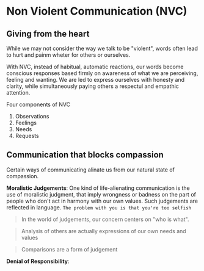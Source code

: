 # Non Violent Communication (NVC)

## Giving from the heart

While we may not consider the way we talk to be "violent", words often lead to hurt and painm wheter for others or ourselves.

With NVC, instead of habitual, automatic reactions, our words become conscious responses based firmly on awareness of what we are perceiving, feeling and wanting. We are led to express ourselves with honesty and clarity, while simultaneously paying others a respectul and empathic attention.

Four components of NVC 

1. Observations
2. Feelings
3. Needs
4. Requests

## Communication that blocks compassion

Certain ways of communicating alinate us from our natural state of compassion.

**Moralistic Judgements**: One kind of life-alienating communication is the use of moralistic judgment, that imply wrongness or badness on the part of people who don't act in harmony with our own values. Such judgements are reflected in language. `The problem with you is that you're too selfish`

> In the world of judgements, our concern centers on "who is what".

> Analysis of others are actually expressions of our own needs and values

> Comparisons are a form of judgement

**Denial of Responsibility**: